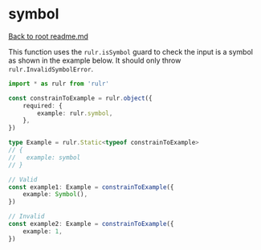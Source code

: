 # symbol

[Back to root readme.md](../../../readme.md)

This function uses the `rulr.isSymbol` guard to check the input is a symbol as shown in the example below. It should only throw `rulr.InvalidSymbolError`.

```ts
import * as rulr from 'rulr'

const constrainToExample = rulr.object({
	required: {
		example: rulr.symbol,
	},
})

type Example = rulr.Static<typeof constrainToExample>
// {
//   example: symbol
// }

// Valid
const example1: Example = constrainToExample({
	example: Symbol(),
})

// Invalid
const example2: Example = constrainToExample({
	example: 1,
})
```
